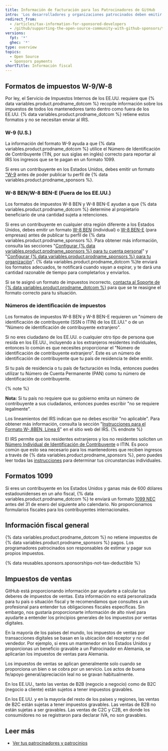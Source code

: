 ```yaml
---
title: Información de facturación para los Patrocinadores de GitHub
intro: 'Los desarrolladores y organizaciones patrocinados deben emitir su información fiscal a {% data variables.product.prodname_dotcom %} y son responsables de evaluar y pagar sus propios impuestos.'
redirect_from:
  - /articles/tax-information-for-sponsored-developers
  - /github/supporting-the-open-source-community-with-github-sponsors/tax-information-for-sponsored-developers
versions:
  fpt: '*'
  ghec: '*'
type: overview
topics:
  - Open Source
  - Sponsors payments
shortTitle: Información fiscal
---
```


## Formatos de impuestos W-9/W-8

Por ley, el Servicio de Impuestos Internos de los EE.UU. requiere que {% data variables.product.prodname_dotcom %} recopile información sobre los impuestos de todos los mantenedores tanto dentro como fuera de los EE.UU. {% data variables.product.prodname_dotcom %} retiene estos formatos y no se necesitan enviar al IRS.

### W-9 (U.S.)

La información del formato W-9 ayuda a que {% data variables.product.prodname_dotcom %} utilice el Número de Identificación de Contribuyente (TIN, por sus siglas en inglés) correcto para reportar al IRS los ingresos que se te pagan en un formato 1099.

Si eres un contribuyente en los Estados Unidos, debes emitir un formato ["W-9](https://www.irs.gov/forms-pubs/about-form-w-9) antes de poder publicar tu perfil de {% data variables.product.prodname_sponsors %}.

### W-8 BEN/W-8 BEN-E (Fuera de los EE.UU.)

Los formatos de impuestos W-8 BEN y W-8 BEN-E ayudan a que {% data variables.product.prodname_dotcom %} determine al propietario beneficiario de una cantidad sujeta a retenciones.

Si eres un contribuyente en cualquier otra región diferente a los Estados Unidos, debes emitir un formato [W-8 BEN](https://www.irs.gov/pub/irs-pdf/fw8ben.pdf) (individual) o [W-8 BEN-E](https://www.irs.gov/forms-pubs/about-form-w-8-ben-e) (para empresas) antes de publicar tu perfil de {% data variables.product.prodname_sponsors %}. Para obtener más información, consulta las secciones "[Configurar {% data variables.product.prodname_sponsors %} para tu cuenta personal](/sponsors/receiving-sponsorships-through-github-sponsors/setting-up-github-sponsors-for-your-personal-account#submitting-your-tax-information)" y "[Configurar {% data variables.product.prodname_sponsors %} para tu organizaciòn](/sponsors/receiving-sponsorships-through-github-sponsors/setting-up-github-sponsors-for-your-organization#submitting-your-tax-information)". {% data variables.product.prodname_dotcom %}te enviará los formatos adecuados, te notificará cuando vayan a expirar, y te dará una cantidad razonable de tiempo para completarlos y enviarlos.

Si se te asignó un formato de impuestos incorrecto, [contacta al Soporte de {% data variables.product.prodname_dotcom %}](https://support.github.com/contact?form%5Bsubject%5D=GitHub%20Sponsors:%20tax%20form&tags=sponsors) para que se te reasigne el formato correcto para tu situación.

### Números de identificación de impuestos

Los formatos de impuestos W-8 BEN y  W-8 BEN-E requieren un "número de identificación de contribuyente (SSN o ITIN) de los EE.UU." o de un "Número de identificación de contribuyente extranjero".

Si no eres ciudadano de los EE.UU. o cualquier otro tipo de persona que resida en los EE.UU., incluyendo a los extranjeros residentes individuales, entonces lo común es que necesites proporcionar el "Número de identificación de contribuyente extranjero". Este es un número de identificación de contribuyente que tu país de residencia te debe emitir.

Si tu país de residencia o tu país de facturación es India, entonces puedes utilizar tu Número de Cuenta Permanente (PAN) como tu número de identificación de contribuyente.

{% note %}

**Nota:** Si tu país no requiere que su gobierno emita un número de contribuyente a sus ciudadanos, entonces puedes escribir "no se requiere legalmente".

Los lineamientos del IRS indican que no debes escribir "no aplicable". Para obtener más información, consulta la sección "[Instrucciones para el Formato W-.8BEN, Línea 6](https://www.irs.gov/instructions/iw8ben#idm139867098922656)" en el sitio web del IRS.
{% endnote %}

El IRS permite que los residentes extranjeros y los no residentes soliciten un [Número Individual de Identificación de Contribuyente](https://www.irs.gov/individuals/international-taxpayers/taxpayer-identification-numbers-tin#itin) o ITIN. Es poco común que esto sea necesario para los mantenedores que reciben ingresos a través de {% data variables.product.prodname_sponsors %}, pero puedes leer todas las [instrucciones](https://www.irs.gov/pub/irs-pdf/iw8ben.pdf) para determinar tus circunstancias individuales.

## Formatos 1099

Si eres un contribuyente en los Estados Unidos y ganas más de 600 dólares estadounidenses en un año fiscal, {% data variables.product.prodname_dotcom %} te enviará un formato [1099 NEC](https://www.irs.gov/forms-pubs/about-form-1099-nec) antes del 31 de enero del siguiente año calendario. No proporcionamos formularios fiscales para los contribuyentes internacionales.

## Información fiscal general

{% data variables.product.prodname_dotcom %} no retiene impuestos de {% data variables.product.prodname_sponsors %} pagos. Los programadores patrocinados son responsables de estimar y pagar sus propios impuestos.

{% data reusables.sponsors.sponsorships-not-tax-deductible %}

## Impuestos de ventas

GitHub está proporcionando información par ayudarte a calcular tus deberes de impuestos de ventas. Esta información no está personalizada para tu país o situación fiscal y te recomendamos que consultes a un profesional para entender tus obligaciones fiscales específicas. Sin embargo, nos gustaría proporcionarte información de alto nivel para ayudarte a entender los principios generales de los impuestos por ventas digitales.

En la mayoría de los países del mundo, los impuestos de ventas por transacciones digitales se basan en la ubicación del receptor y no del vendedor. Por ejemplo, si eres un mantenedor en los Estados Unidos y proporcionas un beneficio gravable a un Patrocinador en Alemania, se aplicarían los impuestos de ventas para Alemania.

Los impuestos de ventas se aplican generalmente solo cuando se proporciona un bien o se cobra por un servicio. Los actos de buena fe/apoyo general/apreciación leal no se gravan habitualmente.

En los EE.UU., tanto las ventas de B2B (negocio a negocio) como de B2C (negocio a cliente) están sujetos a tener impuestos gravables.

En los EE.UU. y en la mayoría del resto de los países y regiones, las ventas de B2C están sujetas a tener impuestos gravables. Las ventas de B2B no están sujetas a ser gravables. Las ventas de C2C y C2B, en donde los consumidores no se registraron para declarar IVA, no son gravables.

## Leer más

- [Ver tus patrocinadores y patrocinios](/sponsors/receiving-sponsorships-through-github-sponsors/viewing-your-sponsors-and-sponsorships)
